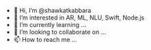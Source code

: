 - 👋 Hi, I’m @shawkatkabbara
- 👀 I’m interested in AR, ML, NLU, Swift, Node.js
- 🌱 I’m currently learning ...
- 💞️ I’m looking to collaborate on ...
- 📫 How to reach me ...

<!---
shawkatkabbara/shawkatkabbara is a ✨ special ✨ repository because its `README.md` (this file) appears on your GitHub profile.
You can click the Preview link to take a look at your changes.
--->
